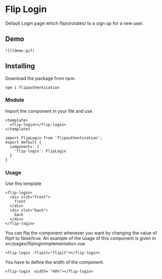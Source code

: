 # Flip Login

Default Login page which flips(rotates) to a sign up for a new user.

## Demo

```
![](demo.gif)
```

## Installing

Download the package from npm.
```
npm i flipauthentication
```

###  Module
Import the component in your file and use.

```
<template>
  <flip-login></flip-login>
</template>
```

```
import FlipLogin from 'flipauthentication';
export default {
  components: {
    'flip-login': FlipLogin
  }
}
```

###  Usage
Use this template

```
<flip-login>
  <div slot="front">
    front
  </div>
  <div slot="back">
    back
  </div>
</flip-login>
```
You can flip the component whenever you want by changing the value of flipit to false/true. An example of the usage of this component
is given in src/pages/fliploginimplementation.vue
```
<flip-login :flipit="flipit"></flip-login>
```
You have to define the width of the component.
```
<flip-login  width= "40%"></flip-login>
```

